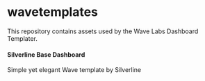# wavetemplates

This repository contains assets used by the Wave Labs Dashboard Templater.

#### Silverline Base Dashboard
Simple yet elegant Wave template by Silverline
